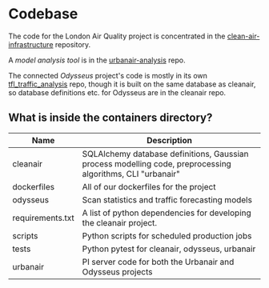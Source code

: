 # Codebase
The code for the London Air Quality project is concentrated in the [clean-air-infrastructure](https://github.com/alan-turing-institute/clean-air-infrastructure) repository.

A *model analysis tool* is in the [urbanair-analysis](https://github.com/alan-turing-institute/urbanair-analysis) repo.

The connected _Odysseus_ project's code is mostly in its own [tfl_traffic_analysis](https://github.com/warwick-machine-learning-group/tfl_traffic_analysis) repo, though it is built on the same database as cleanair, so database definitions etc. for Odysseus are in the cleanair repo.

## What is inside the containers directory?

| Name              | Description                                           |
| ----------------- | ----------------------------------------------------- |
| cleanair          | SQLAlchemy database definitions, Gaussian process modelling code, preprocessing algorithms, CLI "urbanair" |
| dockerfiles       | All of our dockerfiles for the project                |
| odysseus          | Scan statistics and traffic forecasting models        |
| requirements.txt  | A list of python dependencies for developing the cleanair project.    |
| scripts           | Python scripts for scheduled production jobs          |
| tests             | Python pytest for cleanair, odysseus, urbanair        |
| urbanair          | PI server code for both the Urbanair and Odysseus projects |

